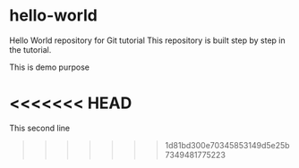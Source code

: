 # hello-world
Hello World repository for Git tutorial
This repository is built step by step in the tutorial.

This is demo purpose

<<<<<<< HEAD
=======
This second line
>>>>>>> 1d81bd300e70345853149d5e25b7349481775223
